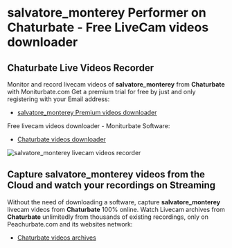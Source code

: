 # salvatore_monterey Performer on Chaturbate - Free LiveCam videos downloader

## Chaturbate Live Videos Recorder

Monitor and record livecam videos of **salvatore_monterey** from **Chaturbate** with Moniturbate.com
Get a premium trial for free by just and only registering with your Email address:
* [salvatore_monterey Premium videos downloader](https://moniturbate.com/request-demo-licence-key.html)

Free livecam videos downloader - Moniturbate Software:
* [Chaturbate videos downloader](https://moniturbate.com/moniturbate-download-software.html)

![salvatore_monterey livecam videos recorder](https://peachurnet.com/templates/moniturbate-software.png)


## Capture salvatore_monterey videos from the Cloud and watch your recordings on Streaming

Without the need of downloading a software, capture **salvatore_monterey** livecam videos from **Chaturbate** 100% online.
Watch Livecam archives from **Chaturbate** unlimitedly from thousands of existing recordings, only on Peachurbate.com and its websites network:
* [Chaturbate videos archives](https://peachurnet.com/)